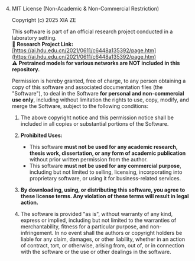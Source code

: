 4. MIT License (Non-Academic & Non-Commercial Restriction)
   
   Copyright (c) 2025 XIA ZE
   
   This software is part of an official research project conducted in a laboratory setting.  
   🔗 **Research Project Link:** [https://ai.hdu.edu.cn/2021/0611/c6448a135392/page.htm](https://ai.hdu.edu.cn/2021/0611/c6448a135392/page.htm)  
   ⚠️ **Pretrained models for various networks are NOT included in this repository.**  
   
   Permission is hereby granted, free of charge, to any person obtaining a copy
   of this software and associated documentation files (the "Software"), to deal
   in the Software **for personal and non-commercial use only**, including without
   limitation the rights to use, copy, modify, and merge the Software, subject
   to the following conditions:
   
   1. The above copyright notice and this permission notice shall be included in
      all copies or substantial portions of the Software.
   
   2. **Prohibited Uses:**
      - This software **must not be used for any academic research, thesis work,
        dissertation, or any form of academic publication** without prior written
        permission from the author.
      - This software **must not be used for any commercial purpose**, including
        but not limited to selling, licensing, incorporating into proprietary
        software, or using it for business-related services.
   
   3. **By downloading, using, or distributing this software, you agree to these
      license terms. Any violation of these terms will result in legal action.**
   
   4. The software is provided "as is", without warranty of any kind, express or
      implied, including but not limited to the warranties of merchantability,
      fitness for a particular purpose, and non-infringement. In no event shall
      the authors or copyright holders be liable for any claim, damages, or other
      liability, whether in an action of contract, tort, or otherwise, arising
      from, out of, or in connection with the software or the use or other dealings
      in the software.